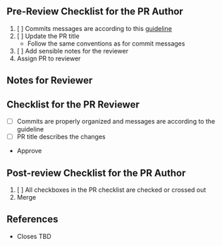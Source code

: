 ## Pre-Review Checklist for the PR Author

1. [ ] Commits messages are according to this [guideline][commit-guidelines]
2. [ ] Update the PR title
   - Follow the same conventions as for commit messages
3. [ ] Add sensible notes for the reviewer
4. Assign PR to reviewer

[commit-guidelines]: https://tbaggery.com/2008/04/19/a-note-about-git-commit-messages.html


## Notes for Reviewer
<!-- Items in addition to the checklist below that the reviewer should look for -->

## Checklist for the PR Reviewer

- [ ] Commits are properly organized and messages are according to the guideline
- [ ] PR title describes the changes
- Approve

## Post-review Checklist for the PR Author

1. [ ] All checkboxes in the PR checklist are checked or crossed out
2. Merge

## References

- Closes TBD
